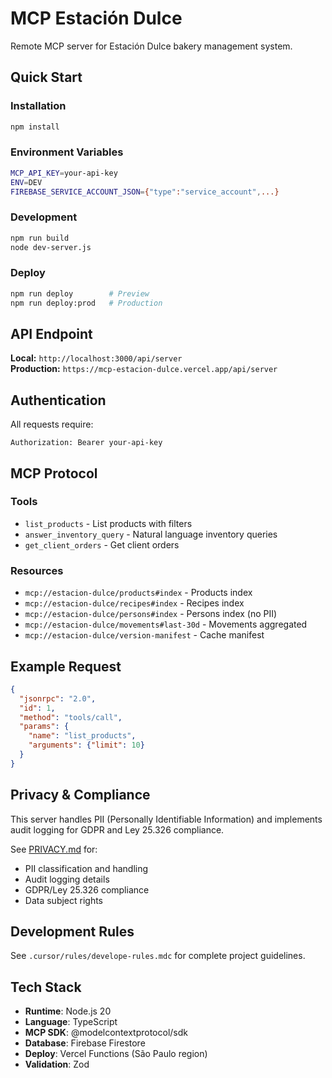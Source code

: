 # MCP Estación Dulce

Remote MCP server for Estación Dulce bakery management system.

## Quick Start

### Installation
```bash
npm install
```

### Environment Variables
```bash
MCP_API_KEY=your-api-key
ENV=DEV
FIREBASE_SERVICE_ACCOUNT_JSON={"type":"service_account",...}
```

### Development
```bash
npm run build
node dev-server.js
```

### Deploy
```bash
npm run deploy        # Preview
npm run deploy:prod   # Production
```

## API Endpoint

**Local:** `http://localhost:3000/api/server`  
**Production:** `https://mcp-estacion-dulce.vercel.app/api/server`

## Authentication

All requests require:
```
Authorization: Bearer your-api-key
```

## MCP Protocol

### Tools
- `list_products` - List products with filters
- `answer_inventory_query` - Natural language inventory queries
- `get_client_orders` - Get client orders

### Resources
- `mcp://estacion-dulce/products#index` - Products index
- `mcp://estacion-dulce/recipes#index` - Recipes index
- `mcp://estacion-dulce/persons#index` - Persons index (no PII)
- `mcp://estacion-dulce/movements#last-30d` - Movements aggregated
- `mcp://estacion-dulce/version-manifest` - Cache manifest

## Example Request

```json
{
  "jsonrpc": "2.0",
  "id": 1,
  "method": "tools/call",
  "params": {
    "name": "list_products",
    "arguments": {"limit": 10}
  }
}
```

## Privacy & Compliance

This server handles PII (Personally Identifiable Information) and implements audit logging for GDPR and Ley 25.326 compliance.

See [PRIVACY.md](./PRIVACY.md) for:
- PII classification and handling
- Audit logging details
- GDPR/Ley 25.326 compliance
- Data subject rights

## Development Rules

See `.cursor/rules/develope-rules.mdc` for complete project guidelines.

## Tech Stack

- **Runtime**: Node.js 20
- **Language**: TypeScript
- **MCP SDK**: @modelcontextprotocol/sdk
- **Database**: Firebase Firestore
- **Deploy**: Vercel Functions (São Paulo region)
- **Validation**: Zod